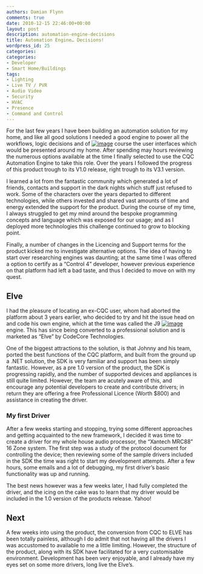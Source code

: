 ```yaml
---
authors: Damian Flynn
comments: true
date: 2010-12-15 22:46:00+00:00
layout: post
description: automation-engine-decisions
title: Automation Engine… Decisions!
wordpress_id: 25
categories:
categories:
- Developer
- Smart Home/Buildings
tags:
- Lighting
- Live TV / PVR
- Audio Video
- Security
- HVAC
- Presence
- Command and Control
---
```


For the last few years I have been building an automation solution for my home, and like all good solutions I needed a good engine to power all the workflows, logic decisions and of [![image](/assets/posts/2011/05/image_thumb.png)](/assets/posts/2011/05/image.png) course the user interfaces which would be presented around my home. After spending may hours reviewing the numerous options available at the time I finally selected to use the CQC Automation Engine to take this role. Over the years I followed the progress of this product trough to its V1.0 release, right trough to its V3.1 version.

I learned a lot from the fantastic community which generated a lot of friends, contacts and support in the dark nights which stuff just refused to work. Some of the characters over the years departed to different technologies, while others invested and shared vast amounts of time and energy extended the support for the product. During the course of my time, I always struggled to get my mind around the bespoke programming concepts and language which was exposed for our usage; and as I deployed more technologies this challenge continued to grow to blocking point.

Finally, a number of changes in the Licencing and Support terms for the product kicked me to investigate alternative options. The idea of having to start over researching engines was daunting; at the same time I was offered a option to certify as a “Control 4” developer, however previous experience on that platform had left a bad taste, and thus I decided to move on with my quest.

## Elve

I had the pleasure of locating an ex-CQC user, whom had aborted the platform about 3 years earlier, who decided to try and hit the issue head on and code his own engine, which at the time was called the J9 [![image](/assets/posts/2011/05/image_thumb1.png)](/assets/posts/2011/05/image1.png)engine. This has since being converted to a professional solution and is marketed as “Elve” by CodeCore Technologies.

One of the biggest attractions to the solution, is that Johnny and his team, ported the best functions of the CQC platform, and built from the ground up a .NET solution, the SDK is very familiar and support has been simply fantastic. However, as a pre 1.0 version of the product, the SDK is progressing rapidly, and the number of supported devices and appliances is still quite limited. However, the team are acutely aware of this, and encourage any potential developers to create and contribute drivers; in return they are offering a free Professional Licence (Worth $800) and assistance in creating the driver.

### 

### My first Driver

After a few weeks starting and stopping, trying some different approaches and getting acquainted to the new framework, I decided it was time to create a driver for my whole house audio processor, the “Xantech MRC88” 16 Zone system. The first step was a study of the protocol document for controlling the device; then reviewing some of the sample drivers included in the SDK the time was right to start my development attempts. After a few hours, some emails and a lot of debugging, my first driver’s basic functionality was up and running.

The best news however was a few weeks later, I had fully completed the driver, and the icing on the cake was to learn that my driver would be included in the 1.0 version of the products release. Yahoo!

## Next

A few weeks into using the product, the conversion from CQC to ELVE has been totally painless, although I do admit that not having all the drivers I was accustomed to available to me a little limiting. However, the structure of the product, along with its SDK have facilitated for a very customisable environment. Development has been very enjoyable, and I already have my eyes set on some more drivers, long live the Elve’s.
